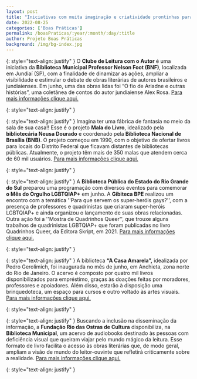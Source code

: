 ```yaml
---
layout: post
title: "Iniciativas com muita imaginação e criatividade prontinhas para você!"
date: 2022-08-25
categories: ['Boas Práticas']
permalink: /boasPraticas/:year/:month/:day/:title
author: Projeto Boas Práticas
background: /img/bg-index.jpg
---
```

{: style="text-align: justify" }
O __Clube de Leitura com o Autor__ é uma iniciativa da __Biblioteca Municipal Professor Nelson Foot (BNF)__, localizada em Jundiaí (SP), com a finalidade de dinamizar as ações, ampliar a visibilidade e estimular o debate de obras literárias de autores brasileiros e jundiaienses. Em junho, uma das obras lidas foi “O fio de Ariadne e outras histórias”, uma coletânea de contos do autor jundiaiense Alex Rosa.
[Para mais informações clique aqui.](https://jundiai.sp.gov.br/noticias/2022/05/27/biblioteca-lanca-clube-de-leitura-com-o-autor-e-abre-inscricoes-gratuitas-para-a-primeira-turma/)

{: style="text-align: justify" }


{: style="text-align: justify" }
Imagina ter uma fábrica de fantasia no meio da sala de sua casa!! Esse é o projeto __Mala do Livro__, idealizado pela __bibliotecária Neusa Dourado__ e coordenado pela __Biblioteca Nacional de Brasília (BNB)__. O projeto começou em 1990, com o objetivo de ofertar livros para locais do Distrito Federal que ficavam distantes de bibliotecas públicas. Atualmente, o projeto têm mais de 350 malas que atendem cerca de 60 mil usuários.
[Para mais informações clique aqui.](https://jornaldebrasilia.com.br/brasilia/feira-do-livro-homenageia-programa-de-incentivo-a-leitura-no-df/)

{: style="text-align: justify" }


{: style="text-align: justify" }
A **Biblioteca Pública do Estado do Rio Grande do Sul** preparou uma programação com diversos eventos para comemorar **o Mês do Orgulho LGBTQIAP+** em junho. A __Gibiteca BPE__ realizou um encontro com a temática ''Para que servem os super-heróis gays?'', com a presença de professores e quadrinistas que criaram super-heróis LGBTQIAP+ e ainda organizou o lançamento de suas obras relacionadas. Outra ação foi a ''Mostra de Quadrinhos Queer'', que trouxe alguns trabalhos de quadrinistas LGBTQIAP+ que foram publicadas no livro Quadrinhos Queer, da Editora Skript, em 2021.
[Para mais informações clique aqui.](https://www.matinaljornalismo.com.br/rogerlerina/notas/biblioteca-publica-do-estado-promove-atividades-para-celebrar-mes-do-orgulho-lgbtqiap/)

{: style="text-align: justify" }


{: style="text-align: justify" }
A biblioteca **“A Casa Amarela”,** idealizada por Pedro Gerolimich, foi inaugurada no mês de junho, em Anchieta, zona norte do Rio de Janeiro. O acervo é composto por quatro mil livros disponibilizados para empréstimo, graças às doações feitas por moradores, professores e apoiadores. Além disso, estarão à disposição uma brinquedoteca, um espaço para cursos e outro voltado às artes visuais.
[Para mais informações clique aqui.](https://www.google.com/amp/s/oglobo.globo.com/google/amp/rio/bairros/tijuca-e-zona-norte/noticia/2022/06/cultura-acessivel-professor-reune-moradores-e-cria-biblioteca-popular-em-anchieta.ghtml)

{: style="text-align: justify" }


{: style="text-align: justify" }
Buscando a inclusão na disseminação da informação, a __Fundação Rio das Ostras de Cultura__ disponibiliza, na __Biblioteca Municipal__, um acervo de audiobooks destinado às pessoas com deficiência visual que queiram viajar pelo mundo mágico da leitura. Esse formato de livro facilita o acesso às obras literárias que, de modo geral, ampliam a visão de mundo do leitor-ouvinte que refletirá criticamente sobre a realidade.
[Para mais informações clique aqui.](https://www.riodasostras.rj.gov.br/biblioteca-municipal-conta-com-audiobooks-para-todas-as-idades/)

{: style="text-align: justify" }

